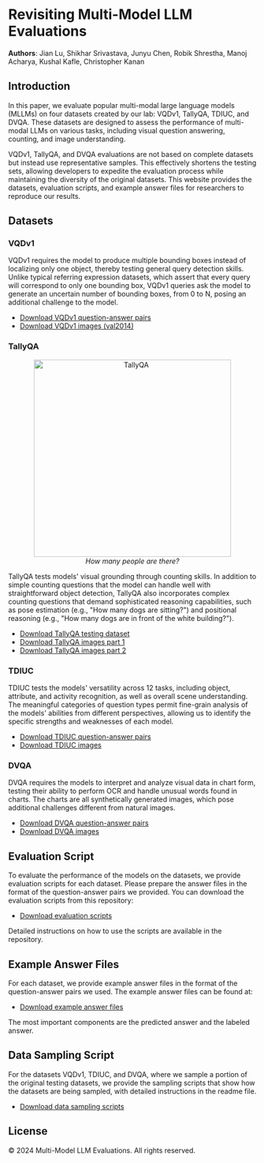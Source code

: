 # Revisiting Multi-Model LLM Evaluations

**Authors**: Jian Lu, Shikhar Srivastava, Junyu Chen, Robik Shrestha, Manoj Acharya, Kushal Kafle, Christopher Kanan

## Introduction
In this paper, we evaluate popular multi-modal large language models (MLLMs) on four datasets created by our lab: VQDv1, TallyQA, TDIUC, and DVQA. These datasets are designed to assess the performance of multi-modal LLMs on various tasks, including visual question answering, counting, and image understanding. 

VQDv1, TallyQA, and DVQA evaluations are not based on complete datasets but instead use representative samples. This effectively shortens the testing sets, allowing developers to expedite the evaluation process while maintaining the diversity of the original datasets. This website provides the datasets, evaluation scripts, and example answer files for researchers to reproduce our results.

## Datasets

### VQDv1
VQDv1 requires the model to produce multiple bounding boxes instead of localizing only one object, thereby testing general query detection skills. Unlike typical referring expression datasets, which assert that every query will correspond to only one bounding box, VQDv1 queries ask the model to generate an uncertain number of bounding boxes, from 0 to N, posing an additional challenge to the model.

- [Download VQDv1 question-answer pairs](https://github.com/KevinLuJian/MLLM-evaluation/raw/main/VQDv1_sampling.json)
- [Download VQDv1 images (val2014)](http://images.cocodataset.org/zips/val2014.zip)

### TallyQA
<p align="center">
  <img src="https://github.com/KevinLuJian/MLLMs_webpage/blob/main/Images/TallyQA/2.jpg" alt="TallyQA" width="400"/>
  <br>
  <em>How many people are there?</em>
</p>
TallyQA tests models' visual grounding through counting skills. In addition to simple counting questions that the model can handle well with straightforward object detection, TallyQA also incorporates complex counting questions that demand sophisticated reasoning capabilities, such as pose estimation (e.g., "How many dogs are sitting?") and positional reasoning (e.g., "How many dogs are in front of the white building?").

- [Download TallyQA testing dataset](https://github.com/KevinLuJian/MLLM-evaluation/raw/main/TallyQA_test.json)
- [Download TallyQA images part 1](https://cs.stanford.edu/people/rak248/VG_100K_2/images.zip)
- [Download TallyQA images part 2](https://cs.stanford.edu/people/rak248/VG_100K_2/images2.zip)

### TDIUC
TDIUC tests the models' versatility across 12 tasks, including object, attribute, and activity recognition, as well as overall scene understanding. The meaningful categories of question types permit fine-grain analysis of the models' abilities from different perspectives, allowing us to identify the specific strengths and weaknesses of each model.

- [Download TDIUC question-answer pairs](https://github.com/KevinLuJian/MLLM-evaluation/raw/main/TDIUC_sampling.json)
- [Download TDIUC images](https://drive.google.com/file/d/1Hevf7eQNzg-qlXbfz9nPbATmQciexkDp/view?usp=share_link)

### DVQA
DVQA requires the models to interpret and analyze visual data in chart form, testing their ability to perform OCR and handle unusual words found in charts. The charts are all synthetically generated images, which pose additional challenges different from natural images.

- [Download DVQA question-answer pairs](https://github.com/KevinLuJian/MLLM-evaluation/raw/main/DVQA_sampling.json)
- [Download DVQA images](https://drive.google.com/file/d/1iOSjgbqnTiLpMFuuRa3kIs3E_RxGkKmX/view?usp=share_link)

## Evaluation Script
To evaluate the performance of the models on the datasets, we provide evaluation scripts for each dataset. Please prepare the answer files in the format of the question-answer pairs we provided. You can download the evaluation scripts from this repository:

- [Download evaluation scripts](https://github.com/KevinLuJian/MLLM-evaluation/tree/main/eval_script)

Detailed instructions on how to use the scripts are available in the repository.

## Example Answer Files
For each dataset, we provide example answer files in the format of the question-answer pairs we used. The example answer files can be found at:

- [Download example answer files](https://github.com/KevinLuJian/MLLM-evaluation/tree/main/Evaluation_result(Ours))

The most important components are the predicted answer and the labeled answer.

## Data Sampling Script
For the datasets VQDv1, TDIUC, and DVQA, where we sample a portion of the original testing datasets, we provide the sampling scripts that show how the datasets are being sampled, with detailed instructions in the readme file.

- [Download data sampling scripts](https://github.com/KevinLuJian/MLLM-evaluation/tree/main/datasets_sampling)

## License
&copy; 2024 Multi-Model LLM Evaluations. All rights reserved.
